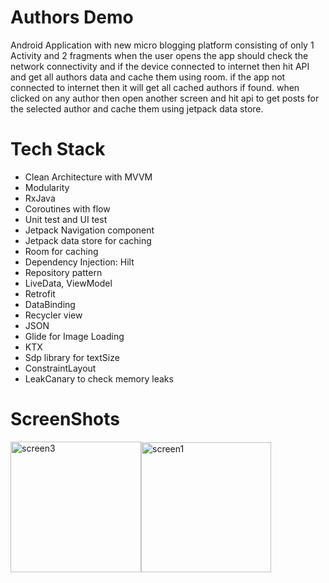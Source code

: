 # Authors Demo
Android Application with new micro blogging platform consisting of only 1 Activity and 2 fragments when the user opens the app should check the network connectivity and if the device connected to internet then hit API and get all authors data and cache them using room. if the app not connected to internet then it will get all cached authors if found. when clicked on any author then open another screen and hit api to get posts for the selected author and cache them using jetpack data store.
# Tech Stack
- Clean Architecture with MVVM
- Modularity
- RxJava
- Coroutines with flow
- Unit test and UI test
- Jetpack Navigation component
- Jetpack data store for caching
- Room for caching
- Dependency Injection: Hilt
- Repository pattern
- LiveData, ViewModel
- Retrofit
- DataBinding
- Recycler view 
- JSON
- Glide for Image Loading
- KTX
- Sdp library for textSize
- ConstraintLayout
- LeakCanary to check memory leaks
# ScreenShots
<img width="209" alt="screen3" src="https://user-images.githubusercontent.com/40995581/154990808-0bcf3b71-6168-4d88-a46d-d9057e8cbcd0.jpg"><img width="208" alt="screen1" src="https://user-images.githubusercontent.com/40995581/154990309-75b31dac-922e-4ec5-a5a6-bbc7d59b79e4.jpg">





